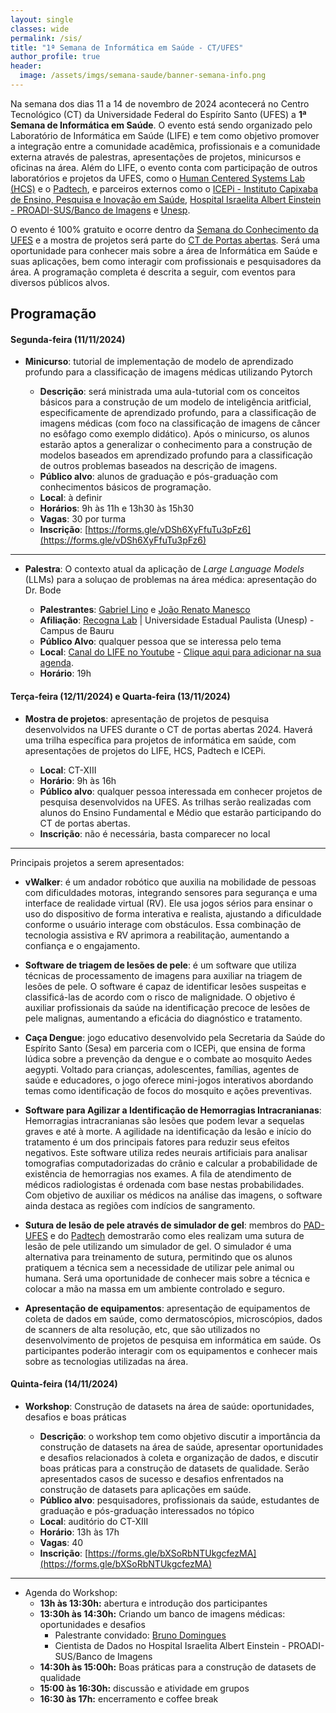 ```yaml
---
layout: single
classes: wide
permalink: /sis/
title: "1ª Semana de Informática em Saúde - CT/UFES"
author_profile: true
header:
  image: /assets/imgs/semana-saude/banner-semana-info.png
---
```


Na semana dos dias 11 a 14 de novembro de 2024 acontecerá no Centro Tecnológico (CT) da Universidade Federal do Espírito Santo (UFES) a **1ª Semana de Informática em Saúde**. O evento está sendo organizado pelo Laboratório de Informática em Saúde (LIFE) e tem como objetivo promover a integração entre a comunidade acadêmica, profissionais e a comunidade externa através de palestras, apresentações de projetos, minicursos e oficinas na área. Além do LIFE, o evento conta com participação de outros laboratórios e projetos da UFES, como o [Human Centered Systems Lab (HCS)](https://www.instagram.com/hcs.ufes/) e o [Padtech](https://www.instagram.com/padtechufes/), e parceiros externos como o [ICEPi - Instituto Capixaba de Ensino, Pesquisa e Inovação em Saúde](https://icepi.es.gov.br/), [Hospital Israelita Albert Einstein - PROADI-SUS/Banco de Imagens](https://www.proadi-sus.org.br/projeto/banco-de-imagens1) e [Unesp](https://www2.unesp.br/).


O evento é 100% gratuito e ocorre dentro da [Semana do Conhecimento da UFES](https://www.ufes.br/conteudo/semana-do-conhecimento-2024-acontece-em-novembro-nos-quatro-campi-da-ufes-agende-se) e a mostra de projetos será parte do [CT de Portas abertas](https://www.instagram.com/ct.ufes/p/Cyg1Z2rPVn4/?img_index=1). Será uma oportunidade para conhecer mais sobre a área de Informática em Saúde e suas aplicações, bem como interagir com profissionais e pesquisadores da área. A programação completa é descrita a seguir, com eventos para diversos públicos alvos.

## Programação

#### Segunda-feira (11/11/2024)

- **Minicurso**: tutorial de implementação de modelo de aprendizado profundo para a classificação de imagens médicas utilizando Pytorch

    - **Descrição**: será ministrada uma aula-tutorial com os conceitos básicos para a construção de um modelo de inteligência aritficial, especificamente de aprendizado profundo, para a classificação de imagens médicas (com foco na classificação de imagens de câncer no esôfago como exemplo didático). Após o minicurso, os alunos estarão aptos a generalizar o conhecimento para a construção de modelos baseados em aprendizado profundo para a classificação de outros problemas baseados na descrição de imagens.
  - **Público alvo**: alunos de graduação e pós-graduação com conhecimentos básicos de programação.
  - **Local**: à definir
  - **Horários**: 9h às 11h e 13h30 às 15h30
  - **Vagas**: 30 por turma
  - **Inscrição**: [https://forms.gle/vDSh6XyFfuTu3pFz6](https://forms.gle/vDSh6XyFfuTu3pFz6)


____

- **Palestra**: O contexto atual da aplicação de *Large Language Models* (LLMs) para a soluçao de problemas na área médica: apresentação do Dr. Bode
  
  - **Palestrantes**: [Gabriel Lino](https://www.linkedin.com/in/gabriel-lino-garcia-499266183/) e [João Renato Manesco](https://www.linkedin.com/in/joao-renato/)
  - **Afiliação**: [Recogna Lab](https://recogna.tech/) | Universidade Estadual Paulista (Unesp) - Campus de Bauru
  - **Público Alvo**: qualquer pessoa que se interessa pelo tema
  - **Local**: [Canal do LIFE no Youtube](https://www.youtube.com/watch?v=J1tpr--vJaw) - [Clique aqui para adicionar na sua agenda](https://calendar.google.com/calendar/event?action=TEMPLATE&amp;tmeid=M3ZrdHAxMjVhNW1yZDFkdGVlNW11ZDF1cjkgbGlmZUBpbmYudWZlcy5icg&amp;tmsrc=life%40inf.ufes.br).
  - **Horário**: 19h

#### Terça-feira (12/11/2024) e Quarta-feira (13/11/2024)

- **Mostra de projetos**: apresentação de projetos de pesquisa desenvolvidos na UFES durante o CT de portas abertas 2024. Haverá uma trilha específica para projetos de informática em saúde, com apresentações de projetos do LIFE, HCS, Padtech e ICEPi.

  - **Local**: CT-XIII
  - **Horário**: 9h às 16h
  - **Público alvo**: qualquer pessoa interessada em conhecer projetos de pesquisa desenvolvidos na UFES. As trilhas serão realizadas com alunos do Ensino Fundamental e Médio que estarão participando do CT de portas abertas.
  - **Inscrição**: não é necessária, basta comparecer no local

___ 

Principais projetos a serem apresentados:

- **vWalker**: é um andador robótico que auxilia na mobilidade de pessoas com dificuldades motoras, integrando sensores para segurança e uma interface de realidade virtual (RV). Ele usa jogos sérios para ensinar o uso do dispositivo de forma interativa e realista, ajustando a dificuldade conforme o usuário interage com obstáculos. Essa combinação de tecnologia assistiva e RV aprimora a reabilitação, aumentando a confiança e o engajamento.

- **Software de triagem de lesões de pele**: é um software que utiliza técnicas de processamento de imagens para auxiliar na triagem de lesões de pele. O software é capaz de identificar lesões suspeitas e classificá-las de acordo com o risco de malignidade. O objetivo é auxiliar profissionais da saúde na identificação precoce de lesões de pele malignas, aumentando a eficácia do diagnóstico e tratamento.

- **Caça Dengue**: jogo educativo desenvolvido pela Secretaria da Saúde do Espírito Santo (Sesa) em parceria com o ICEPi, que ensina de forma lúdica sobre a prevenção da dengue e o combate ao mosquito Aedes aegypti. Voltado para crianças, adolescentes, famílias, agentes de saúde e educadores, o jogo oferece mini-jogos interativos abordando temas como identificação de focos do mosquito e ações preventivas.

- **Software para Agilizar a Identificação de Hemorragias Intracranianas**: Hemorragias intracranianas são lesões  que podem levar a sequelas graves e até à morte. A agilidade na identificação da lesão e início do tratamento é um dos principais fatores para reduzir seus efeitos negativos. Este software utiliza redes neurais artificiais para analisar  tomografias computadorizadas do crânio e calcular a probabilidade de existência de hemorragias nos exames. A fila de atendimento de médicos radiologistas é ordenada com base nestas probabilidades. Com objetivo de auxiliar os médicos na análise das imagens, o software ainda destaca as regiões com indícios de sangramento.

- **Sutura de lesão de pele através de simulador de gel**: membros do [PAD-UFES](https://pad.ufes.br/) e do [Padtech](https://pad.ufes.br/padtech) demostrarão como eles realizam uma sutura de lesão de pele utilizando um simulador de gel. O simulador é uma alternativa para treinamento de sutura, permitindo que os alunos pratiquem a técnica sem a necessidade de utilizar pele animal ou humana. Será uma oportunidade de conhecer mais sobre a técnica e colocar a mão na massa em um ambiente controlado e seguro.

- **Apresentação de equipamentos**: apresentação de equipamentos de coleta de dados em saúde, como dermatoscópios, microscópios, dados de scanners de alta resolução, etc, que são utilizados no desenvolvimento de projetos de pesquisa em informática em saúde. Os participantes poderão interagir com os equipamentos e conhecer mais sobre as tecnologias utilizadas na área.



#### Quinta-feira (14/11/2024)

- **Workshop**: Construção de datasets na área de saúde: oportunidades, desafios e boas práticas

  - **Descrição**: o workshop tem como objetivo discutir a importância da construção de datasets na área de saúde, apresentar oportunidades e desafios relacionados à coleta e organização de dados, e discutir boas práticas para a construção de datasets de qualidade. Serão apresentados casos de sucesso e desafios enfrentados na construção de datasets para aplicações em saúde.
  - **Público alvo**: pesquisadores, profissionais da saúde, estudantes de graduação e pós-graduação interessados no tópico
  - **Local**: auditório do CT-XIII
  - **Horário**: 13h às 17h
  - **Vagas**: 40
  - **Inscrição**: [https://forms.gle/bXSoRbNTUkgcfezMA](https://forms.gle/bXSoRbNTUkgcfezMA)

____
- Agenda do Workshop:
  - **13h às 13:30h:** abertura e introdução dos participantes
  - **13:30h às 14:30h:** Criando um banco de imagens médicas: oportunidades e desafios
    - Palestrante convidado: [Bruno Domingues](https://www.linkedin.com/in/bruno-domingues-oliveira-05644414b?miniProfileUrn=urn%3Ali%3Afs_miniProfile%3AACoAACQxv0IBNMHJVSulStdzGp7MuD8ZLxGNmrg&lipi=urn%3Ali%3Apage%3Ad_flagship3_search_srp_all%3BSw78zN6hSmWbzQa%2Bsp2KsQ%3D%3D)
    - Cientista de Dados no Hospital Israelita Albert Einstein - PROADI-SUS/Banco de Imagens
  - **14:30h às 15:00h:** Boas práticas para a construção de datasets de qualidade
  - **15:00 às 16:30h:** discussão e atividade em grupos
  - **16:30 às 17h:** encerramento e coffee break  




